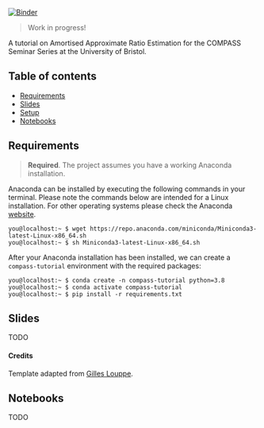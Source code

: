 [![Binder](https://mybinder.org/badge_logo.svg)](https://mybinder.org/v2/gh/JoeriHermans/constraining-dark-matter-with-stellar-streams-and-ml/master?filepath=notebooks%2F01_overview.ipynb)

> Work in progress!

A tutorial on Amortised Approximate Ratio Estimation for the COMPASS Seminar Series at the University of Bristol.

## Table of contents

- [Requirements](#requirements)
- [Slides](#slides)
- [Setup](#setup)
- [Notebooks](#notebooks)

## Requirements

> **Required**. The project assumes you have a working Anaconda installation.

Anaconda can be installed by executing the following commands in your terminal.
Please note the commands below are intended for a Linux installation.
For other operating systems please check the Anaconda [website](https://www.anaconda.com/products/individual).

```console
you@localhost:~ $ wget https://repo.anaconda.com/miniconda/Miniconda3-latest-Linux-x86_64.sh
you@localhost:~ $ sh Miniconda3-latest-Linux-x86_64.sh
```

After your Anaconda installation has been installed, we can create a `compass-tutorial` environment with the required packages:

```console
you@localhost:~ $ conda create -n compass-tutorial python=3.8
you@localhost:~ $ conda activate compass-tutorial
you@localhost:~ $ pip install -r requirements.txt
```

## Slides

TODO

#### Credits

Template adapted from [Gilles Louppe](https://github.com/glouppe/talk-template).

## Notebooks

TODO

